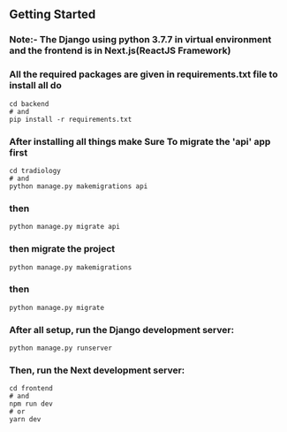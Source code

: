 
## Getting Started
### Note:- The Django using python 3.7.7 in virtual environment and the frontend is in Next.js(ReactJS Framework)
### All the required packages are given in requirements.txt file to install all do
```
cd backend
# and
pip install -r requirements.txt
```

### After installing all things make Sure To migrate the 'api' app first
```
cd tradiology
# and
python manage.py makemigrations api
```
### then
```
python manage.py migrate api
```
### then migrate the project
```
python manage.py makemigrations 
```
### then
```
python manage.py migrate 
```

### After all setup, run the Django development server:

```
python manage.py runserver
```
### Then, run the Next development server:
```
cd frontend
# and
npm run dev
# or
yarn dev
```
